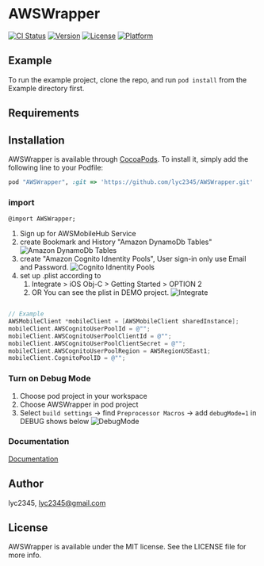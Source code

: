 # AWSWrapper

[![CI Status](http://img.shields.io/travis/lyc2345/AWSWrapper.svg?style=flat)](https://travis-ci.org/lyc2345/AWSWrapper)
[![Version](https://img.shields.io/cocoapods/v/AWSWrapper.svg?style=flat)](http://cocoapods.org/pods/AWSWrapper)
[![License](https://img.shields.io/cocoapods/l/AWSWrapper.svg?style=flat)](http://cocoapods.org/pods/AWSWrapper)
[![Platform](https://img.shields.io/cocoapods/p/AWSWrapper.svg?style=flat)](http://cocoapods.org/pods/AWSWrapper)

## Example

To run the example project, clone the repo, and run `pod install` from the Example directory first.

## Requirements

## Installation

AWSWrapper is available through [CocoaPods](http://cocoapods.org). To install
it, simply add the following line to your Podfile:

```ruby
pod "AWSWrapper", :git => 'https://github.com/lyc2345/AWSWrapper.git'
```

### import
```
@import AWSWrapper;
```

1. Sign up for AWSMobileHub Service
2. create Bookmark and History "Amazon DynamoDb Tables" 
![Amazon DynamoDb Tables](https://github.com/lyc2345/AWSWrapper/blob/master/screenshot/Screen%20Shot%202017-07-23%20at%2017.21.30.png)
3. create "Amazon Cognito Idnentity Pools", User sign-in only use Email and Password. 
![Cognito Idnentity Pools](https://github.com/lyc2345/AWSWrapper/blob/master/screenshot/Screen%20Shot%202017-07-23%20at%2017.21.49.png)
4. set up .plist according to 
   1. Integrate > iOS Obj-C > Getting Started > OPTION 2
   2. OR You can see the plist in DEMO project.
![Integrate](https://github.com/lyc2345/AWSWrapper/blob/master/screenshot/Screen%20Shot%202017-07-23%20at%2017.19.52.png)



```objective-c

// Example
AWSMobileClient *mobileClient = [AWSMobileClient sharedInstance];
mobileClient.AWSCognitoUserPoolId = @"";
mobileClient.AWSCognitoUserPoolClientId = @"";
mobileClient.AWSCognitoUserPoolClientSecret = @"";
mobileClient.AWSCognitoUserPoolRegion = AWSRegionUSEast1;
mobileClient.CognitoPoolID = @"";

```

### Turn on Debug Mode
1. Choose pod project in your workspace
2. Choose AWSWrapper in pod project
3. Select `build settings` -> find `Preprocessor Macros` -> add `debugMode=1` in DEBUG shows below
![DebugMode](https://github.com/lyc2345/AWSWrapper/blob/master/screenshot/Screen%20Shot%202017-08-13%20at%2015.54.51.png)

### Documentation
[Documentation](https://github.com/lyc2345/AWSWrapper/wiki/Documentation)



## Author

lyc2345, lyc2345@gmail.com

## License

AWSWrapper is available under the MIT license. See the LICENSE file for more info.
